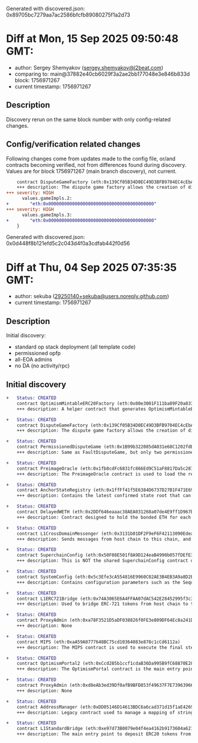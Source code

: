 Generated with discovered.json: 0x89705bc7279aa7ac2586bfcfb89080275f1a2d73

# Diff at Mon, 15 Sep 2025 09:50:48 GMT:

- author: Sergey Shemyakov (<sergey.shemyakov@l2beat.com>)
- comparing to: main@37882e40cb6029f3a2ae2bb177048e3e846b833d block: 1756971267
- current timestamp: 1756971267

## Description

Discovery rerun on the same block number with only config-related changes.

## Config/verification related changes

Following changes come from updates made to the config file,
or/and contracts becoming verified, not from differences found during
discovery. Values are for block 1756971267 (main branch discovery), not current.

```diff
    contract DisputeGameFactory (eth:0x139Cf05B34D0EC49D3BFB9704EC4cEbA6ae95dD1) {
    +++ description: The dispute game factory allows the creation of dispute games, used to propose state roots and eventually challenge them.
+++ severity: HIGH
      values.gameImpls.2:
+        "eth:0x0000000000000000000000000000000000000000"
+++ severity: HIGH
      values.gameImpls.3:
+        "eth:0x0000000000000000000000000000000000000000"
    }
```

Generated with discovered.json: 0x0d448f8b121efd5c2c043d4f0a3cdfab442f0d56

# Diff at Thu, 04 Sep 2025 07:35:35 GMT:

- author: sekuba (<29250140+sekuba@users.noreply.github.com>)
- current timestamp: 1756971267

## Description

Initial discovery:
- standard op stack deployment (all template code)
- permissioned opfp
- all-EOA admins
- no DA (no activity/rpc)

## Initial discovery

```diff
+   Status: CREATED
    contract OptimismMintableERC20Factory (eth:0x00e3001F111ba89F20a8336Bb986a78d8f734E7E)
    +++ description: A helper contract that generates OptimismMintableERC20 contracts on the network it's deployed to. OptimismMintableERC20 is a standard extension of the base ERC20 token contract designed to allow the L1StandardBridge contracts to mint and burn tokens. This makes it possible to use an OptimismMintableERC20 as this chain's representation of a token on the host chain, or vice-versa.
```

```diff
+   Status: CREATED
    contract DisputeGameFactory (eth:0x139Cf05B34D0EC49D3BFB9704EC4cEbA6ae95dD1)
    +++ description: The dispute game factory allows the creation of dispute games, used to propose state roots and eventually challenge them.
```

```diff
+   Status: CREATED
    contract PermissionedDisputeGame (eth:0x1B99b322085dA031e68C1202fdB756b3FFbaC7A6)
    +++ description: Same as FaultDisputeGame, but only two permissioned addresses are designated as proposer and challenger.
```

```diff
+   Status: CREATED
    contract PreimageOracle (eth:0x1fb8cdFc6831fc866Ed9C51aF8817Da5c287aDD3)
    +++ description: The PreimageOracle contract is used to load the required data from L1 for a dispute game.
```

```diff
+   Status: CREATED
    contract AnchorStateRegistry (eth:0x1ffFf41f5E6384D6737D27B1F471E69212150e55)
    +++ description: Contains the latest confirmed state root that can be used as a starting point in a dispute game.
```

```diff
+   Status: CREATED
    contract DelayedWETH (eth:0x2DDf646eaaac38AEA031268a07de4E9ff1D967bd)
    +++ description: Contract designed to hold the bonded ETH for each game. It is designed as a wrapper around WETH to allow an owner to function as a backstop if a game would incorrectly distribute funds.
```

```diff
+   Status: CREATED
    contract L1CrossDomainMessenger (eth:0x3131b01DF2F9eF6F42113090Edead5c97612c473)
    +++ description: Sends messages from host chain to this chain, and relays messages back onto host chain. In the event that a message sent from host chain to this chain is rejected for exceeding this chain's epoch gas limit, it can be resubmitted via this contract's replay function.
```

```diff
+   Status: CREATED
    contract SuperchainConfig (eth:0x50F08E501f8A9D124eaB4990b057fDEfE3F6ae3E)
    +++ description: This is NOT the shared SuperchainConfig contract of the OP stack Superchain but rather a local fork. It manages the `PAUSED_SLOT`, a boolean value indicating whether the local chain is paused, and `GUARDIAN_SLOT`, the address of the guardian which can pause and unpause the system.
```

```diff
+   Status: CREATED
    contract SystemConfig (eth:0x5c3Efe3cA554816E9960C02AE3B4EB3A9a8D2E16)
    +++ description: Contains configuration parameters such as the Sequencer address, gas limit on this chain and the unsafe block signer address.
```

```diff
+   Status: CREATED
    contract L1ERC721Bridge (eth:0x74A3065E6A4FFAA07dAC542E28452995f3c32EeA)
    +++ description: Used to bridge ERC-721 tokens from host chain to this chain.
```

```diff
+   Status: CREATED
    contract ProxyAdmin (eth:0xa78F3521D5aDF038826f0FE3e809DF64Ec8a241D)
    +++ description: None
```

```diff
+   Status: CREATED
    contract MIPS (eth:0xaA59A0777648BC75cd10364083e878c1cCd6112a)
    +++ description: The MIPS contract is used to execute the final step of the dispute game which objectively determines the winner of the dispute.
```

```diff
+   Status: CREATED
    contract OptimismPortal2 (eth:0xCcd285b1ccf1cdaB36Da995B9fC68870E287694E)
    +++ description: The OptimismPortal contract is the main entry point to deposit funds from L1 to L2. It also allows to prove and finalize withdrawals. It specifies which game type can be used for withdrawals, which currently is the PermissionedDisputeGame.
```

```diff
+   Status: CREATED
    contract ProxyAdmin (eth:0xd8eAb3ed39Df0afB9BFD853f49637F7E73963966)
    +++ description: None
```

```diff
+   Status: CREATED
    contract AddressManager (eth:0xDD05146D14613BDC6a6cad371d15f1aE4269480e)
    +++ description: Legacy contract used to manage a mapping of string names to addresses. Modern OP stack uses a different standard proxy system instead, but this contract is still necessary for backwards compatibility with several older contracts.
```

```diff
+   Status: CREATED
    contract L1StandardBridge (eth:0xe97d73B0079e04f4ea4162b9173604a6213eF158)
    +++ description: The main entry point to deposit ERC20 tokens from host chain to this chain.
```
